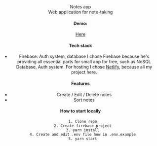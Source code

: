 <center>Notes app<center>
<center>Web application for note-taking<center>

#### Demo:
  [Here](https://loving-babbage-80fd4c.netlify.app/)
  
#### Tech stack
  - Firebase: Auth system, database
      I chose Firebase because he's providing all essential parts for small app for free, such as NoSQL Database, Auth system. For hosting I chose [Netlify](https://www.netlify.com/), because all my project here.
  
#### Features
  - Create / Edit / Delete notes
  - Sort notes
  
#### How to start locally
  ```
    1. Clone repo
    2. Create firebase project
    3. yarn install
    4. Create and edit .env file how in .env.example
    5. yarn start
  ```
